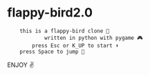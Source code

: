 # flappy-bird2.0

		this is a flappy-bird clone 🐥			
				written in python with pygame 🎮
			press Esc or K_UP to start ⬆️
		press Space to jump 🦘


ENJOY ✌️
